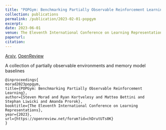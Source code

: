```yaml
---
title: "POPGym: Benchmarking Partially Observable Reinforcement Learning"
collection: publications
permalink: /publication/2023-02-01-popgym
excerpt: 
date: 2023-06-01
venue: The Eleventh International Conference on Learning Representations
paperurl: 
citation: 
---
```


[Arxiv](https://arxiv.org/abs/2306.13826), [OpenReview](https://openreview.net/forum?id=chDrutUTs0K)

A collection of partially observable environments and memory model baselines

```
@inproceedings{
morad2023popgym,
title={POPGym: Benchmarking Partially Observable Reinforcement Learning},
author={Steven Morad and Ryan Kortvelesy and Matteo Bettini and Stephan Liwicki and Amanda Prorok},
booktitle={The Eleventh International Conference on Learning Representations},
year={2023},
url={https://openreview.net/forum?id=chDrutUTs0K}
}
```
